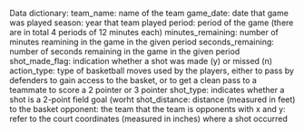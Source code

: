 Data dictionary:
team_name: name of the team 
game_date: date that game was played
season: year that team played
period: period of the game (there are in total 4 periods of 12 minutes each) 
minutes_remaining: number of minutes reamining in the game in the given period 
seconds_remaining: number of seconds remaining in the game in the given period
shot_made_flag: indication whether a shot was made (y) or missed (n)
action_type: type of basketball moves used by the players, either to pass by defenders to gain access to the basket, or to get a clean pass to a teammate to score a 2 pointer or 3 pointer
shot_type: indicates whether a shot is a 2-point field goal (worht 
shot_distance: distance (measured in feet) to the basket
opponent: the team that the team is opponents with 
x and y: refer to the court coordinates (measured in inches) where a shot occurred 